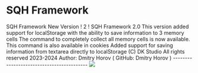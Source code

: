 <h1>SQH Framework</h1>
SQH Framework New Version ! 2 !
SQH Framework 2.0 This version added support for  localStorage with the ability to save information to 3 memory cells 
The command to completely collect all memory cells is now available. This command is also available in cookies
Added support for saving information from textarea directly to  localStorage
(C) DK Studio All rights reserved 2023-2024
Author: Dmitry Horov ( GitHub: Dmitry Horov )
------------------------------------------
<img src="https://lambent-pie-10abd7.netlify.app/sqh.png">

